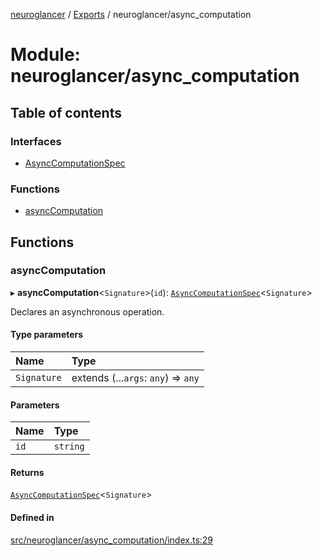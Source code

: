 [neuroglancer](../README.md) / [Exports](../modules.md) / neuroglancer/async\_computation

# Module: neuroglancer/async\_computation

## Table of contents

### Interfaces

- [AsyncComputationSpec](../interfaces/neuroglancer_async_computation.AsyncComputationSpec.md)

### Functions

- [asyncComputation](neuroglancer_async_computation.md#asynccomputation)

## Functions

### asyncComputation

▸ **asyncComputation**<`Signature`\>(`id`): [`AsyncComputationSpec`](../interfaces/neuroglancer_async_computation.AsyncComputationSpec.md)<`Signature`\>

Declares an asynchronous operation.

#### Type parameters

| Name | Type |
| :------ | :------ |
| `Signature` | extends (...`args`: `any`) => `any` |

#### Parameters

| Name | Type |
| :------ | :------ |
| `id` | `string` |

#### Returns

[`AsyncComputationSpec`](../interfaces/neuroglancer_async_computation.AsyncComputationSpec.md)<`Signature`\>

#### Defined in

[src/neuroglancer/async_computation/index.ts:29](https://github.com/ActiveBrainAtlas2/neuroglancer/blob/91617476/src/neuroglancer/async_computation/index.ts#L29)
